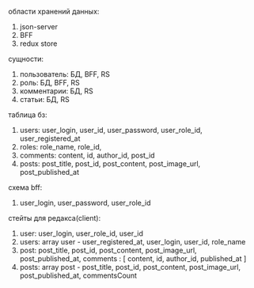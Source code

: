 области хранений данных:

1. json-server
2. BFF
3. redux store

сущности:

1. пользователь: БД, BFF, RS
2. роль: БД, BFF, RS
3. комментарии: БД, RS
4. статьи: БД, RS

таблица бз:

1. users: user_login, user_id, user_password, user_role_id, user_registered_at
2. roles: role_name, role_id,
3. comments: content, id, author_id, post_id
4. posts: post_title, post_id, post_content, post_image_url, post_published_at

схема bff:

1. user_login, user_password, user_role_id

стейты для редакса(client):

1. user: user_login, user_role_id, user_id
2. users: array user - user_registered_at, user_login, user_id, role_name
3. post: post_title, post_id, post_content, post_image_url, post_published_at, comments : [ content, id, author_id, published_at ]
4. posts: array post - post_title, post_id, post_content, post_image_url, post_published_at, commentsCount
